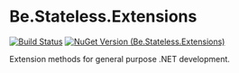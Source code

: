 ﻿# Be.Stateless.Extensions
 
[![Build Status](https://dev.azure.com/icraftsoftware/be.stateless/_apis/build/status/Be.Stateless.Extensions%20Manual%20Release?branchName=master)](https://dev.azure.com/icraftsoftware/be.stateless/_build/latest?definitionId=3&branchName=master)
[![NuGet Version (Be.Stateless.Extensions)](https://img.shields.io/nuget/v/Be.Stateless.Extensions.svg?style=flat)](https://www.nuget.org/packages/Be.Stateless.Extensions/)
 
Extension methods for general purpose .NET development.
